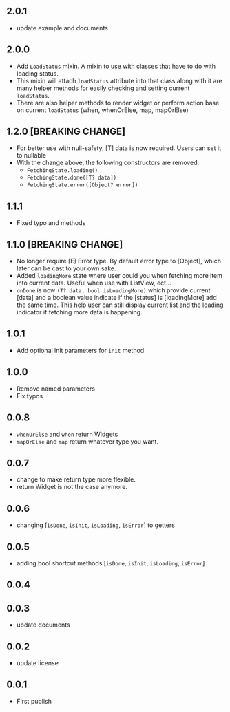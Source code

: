 ## 2.0.1

- update example and documents

## 2.0.0

- Add `LoadStatus` mixin. A mixin to use with classes that have to do with loading status.
- This mixin will attach `loadStatus` attribute into that class along with it are many helper methods for easily checking and setting current `loadStatus`.
- There are also helper methods to render widget or perform action base on current `loadStatus` (when, whenOrElse, map, mapOrElse)

## 1.2.0 [BREAKING CHANGE]

- For better use with null-safety, [T] data is now required. Users can set it to nullable
- With the change above, the following constructors are removed:
  - `FetchingState.loading()`
  - `FetchingState.done([T? data])`
  - `FetchingState.error([Object? error])`

## 1.1.1

- Fixed typo and methods

## 1.1.0 [BREAKING CHANGE]

- No longer require [E] Error type. By default error type to [Object], which later can be cast to your own sake.
- Added `loadingMore` state where user could you when fetching more item into current data. Useful when use with ListView, ect...
- `onDone` is now `(T? data, bool isLoadingMore)` which provide current [data] and a boolean value indicate if the [status] is [loadingMore] add the same time. This help user can still display current list and the loading indicator if fetching more data is happening.

## 1.0.1

- Add optional init parameters for `init` method

## 1.0.0

- Remove named parameters
- Fix typos

## 0.0.8

- `whenOrElse` and `when` return Widgets
- `mapOrElse` and `map` return whatever type you want.

## 0.0.7

- change to make return type more flexible.
- return Widget is not the case anymore.

## 0.0.6

- changing [`isDone`, `isInit`, `isLoading`, `isError`] to getters

## 0.0.5

- adding bool shortcut methods [`isDone`, `isInit`, `isLoading`, `isError`]

## 0.0.4

## 0.0.3

- update documents

## 0.0.2

- update license

## 0.0.1

- First publish
